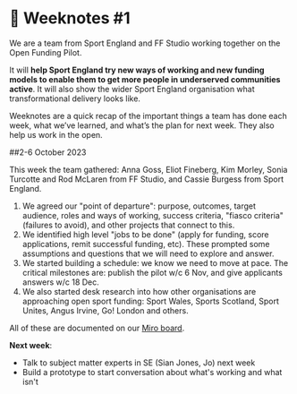 # 📝 Weeknotes #1

We are a team from Sport England and FF Studio working together on the Open Funding Pilot. 

It will **help Sport England try new ways of working and new funding models to enable them to get more people in underserved communities active**. It will also show the wider Sport England organisation what transformational delivery looks like.

Weeknotes are a quick recap of the important things a team has done each week, what we’ve learned, and what’s the plan for next week. They also help us work in the open.


##2-6 October 2023

This week the team gathered: Anna Goss, Eliot Fineberg, Kim Morley, Sonia Turcotte and Rod McLaren from FF Studio, and Cassie Burgess from Sport England.

1. We agreed our "point of departure": purpose, outcomes, target audience, roles and ways of working, success criteria, "fiasco criteria" (failures to avoid), and other projects that connect to this.
1. We identified high level "jobs to be done" (apply for funding, score applications, remit successful funding, etc). These prompted some assumptions and questions that we will need to explore and answer.
1. We started building a schedule: we know we need to move at pace. The critical milestones are: publish the pilot w/c 6 Nov, and give applicants answers w/c 18 Dec.
1. We also started desk research into how other organisations are approaching open sport funding: Sport Wales, Sports Scotland, Sport Unites, Angus Irvine, Go! London and others.

All of these are documented on our [Miro board](https://miro.com/app/board/uXjVNfn2G4I=/).

**Next week**: 

* Talk to subject matter experts in SE (Sian Jones, Jo) next week
* Build a prototype to start conversation about what's working and what isn't

